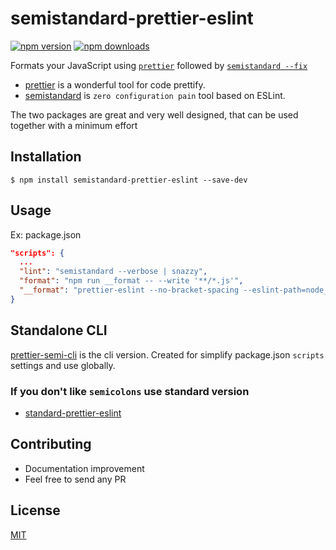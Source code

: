 # semistandard-prettier-eslint

[![npm version](https://badge.fury.io/js/semistandard-prettier-eslint.svg)](https://badge.fury.io/js/semistandard-prettier-eslint)
[![npm downloads](https://img.shields.io/npm/dm/semistandard-prettier-eslint.svg?style=flat-square)](https://www.npmjs.com/package/semistandard-prettier-eslint)

Formats your JavaScript using [`prettier`](https://github.com/jlongster/prettier) followed by [`semistandard --fix`][semistandard]

*  [prettier](https://github.com/prettier/prettier) is a wonderful tool for code prettify.
*  [semistandard][semistandard] is `zero configuration pain` tool based on ESLint.

The two packages are great and very well designed, that can be used together with a minimum effort


## Installation
    $ npm install semistandard-prettier-eslint --save-dev

## Usage
Ex: package.json
```json
"scripts": {
  ...
  "lint": "semistandard --verbose | snazzy",
  "format": "npm run __format -- --write '**/*.js'",
  "__format": "prettier-eslint --no-bracket-spacing --eslint-path=node_modules/semistandard-prettier-eslint"
}
```

## Standalone CLI
[prettier-semi-cli](https://github.com/bySabi/prettier-semi-cli) is the cli version.
Created for simplify package.json `scripts` settings and use globally.

### If you don't like `semicolons` use **standard** version
* [standard-prettier-eslint](https://github.com/bySabi/standard-prettier-eslint)

## Contributing

* Documentation improvement
* Feel free to send any PR

## License

[MIT][mit-license]

[mit-license]:./LICENSE

[semistandard]: https://github.com/Flet/semistandard
